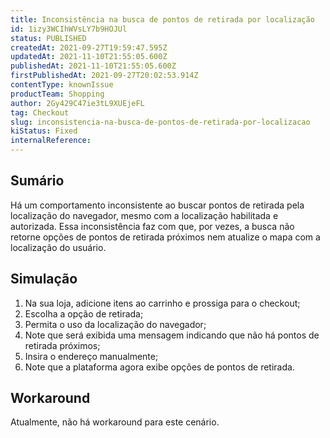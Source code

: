 ```yaml
---
title: Inconsistência na busca de pontos de retirada por localização
id: 1izy3WCIhWVsLY7b9HOJUl
status: PUBLISHED
createdAt: 2021-09-27T19:59:47.595Z
updatedAt: 2021-11-10T21:55:05.600Z
publishedAt: 2021-11-10T21:55:05.600Z
firstPublishedAt: 2021-09-27T20:02:53.914Z
contentType: knownIssue
productTeam: Shopping
author: 2Gy429C47ie3tL9XUEjeFL
tag: Checkout
slug: inconsistencia-na-busca-de-pontos-de-retirada-por-localizacao
kiStatus: Fixed
internalReference: 
---
```


## Sumário

Há um comportamento inconsistente ao buscar pontos de retirada pela localização do navegador, mesmo com a localização habilitada e autorizada. Essa inconsistência faz com que, por vezes, a busca não retorne opções de pontos de retirada próximos nem atualize o mapa com a localização do usuário.

## Simulação

1. Na sua loja, adicione itens ao carrinho e prossiga para o checkout;
2. Escolha a opção de retirada;
3. Permita o uso da localização do navegador;
4. Note que será exibida uma mensagem indicando que não há pontos de retirada próximos;
5. Insira o endereço manualmente;
6. Note que a plataforma agora exibe opções de pontos de retirada.

## Workaround

Atualmente, não há workaround para este cenário.

